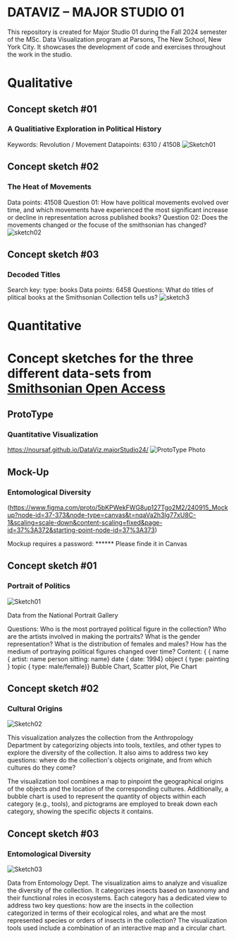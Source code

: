 # DATAVIZ – MAJOR STUDIO 01  
This repository is created for Major Studio 01 during the Fall 2024 semester of the MSc. Data Visualization program at Parsons, The New School, New York City. It showcases the development of code and exercises throughout the work in the studio.



# Qualitative  
## Concept sketch #01
### A Qualitiative Exploration in Political History 
Keywords: Revolution / Movement
Datapoints: 6310 / 41508
![Sketch01](https://github.com/user-attachments/assets/abd56ae9-553a-41db-ae6f-64744067532b)

## Concept sketch #02
### The Heat of Movements
Data points: 41508
Question 01: How have political movements evolved over time, and which movements have experienced the most significant increase or decline in representation across published books?
Question 02: Does the movements changed or the focuse of the smithsonian has changed? 
![sketch02](https://github.com/user-attachments/assets/aa7a62f7-3f11-4381-8cc6-725199ab8ae3)


## Concept sketch #03
### Decoded Titles 
Search key: type: books 
Data points: 6458
Questions: What do titles of plitical books at the Smithsonian Collection tells us? 
![sketch3](https://github.com/user-attachments/assets/e509d26e-e5bd-4efe-b79c-d0106a4be765)


# Quantitative 
# Concept sketches for the three different data-sets from [Smithsonian Open Access ](https://github.com/Smithsonian/OpenAccess?tab=readme-ov-file#smithsonian-open-access-metadata-repository-github) 
## ProtoType 
### Quantitative Visualization
https://noursaf.github.io/DataViz.majorStudio24/
![ProtoType Photo](https://github.com/user-attachments/assets/a857ddea-f5cc-4ba8-aefb-02fcd63eb292)

## Mock-Up
### Entomological Diversity
(https://www.figma.com/proto/5bKPWekFWG8up127Tgo2M2/240915_Mockup?node-id=37-373&node-type=canvas&t=nqaVa2h3lg77xU8C-1&scaling=scale-down&content-scaling=fixed&page-id=37%3A372&starting-point-node-id=37%3A373)

Mockup requires a password: ****** 
Please finde it in Canvas

## Concept sketch #01
### Portrait of Politics
![Sketch01](https://github.com/user-attachments/assets/bf2b07bb-5dac-4c39-bba8-215aabbc3bb0)

Data from the National Portrait Gallery

Questions:
Who is the most portrayed political figure in the collection?
Who are the artists involved in making the portraits?
What is the gender representation? What is the distribution of females and males?
How has the medium of portraying political figures changed over time?
Content: {
           {
           name {
             artist: name
             person sitting: name}
           date {
             date: 1994}
           object {
             type: painting }
           topic {
             type: male/female}}
Bubble Chart, Scatter plot, Pie Chart

 


## Concept sketch #02
### Cultural Origins
![Sketch02](https://github.com/user-attachments/assets/108e19bf-96ff-408e-b306-9f3cac6fa978)


This visualization analyzes the collection from the Anthropology Department by categorizing objects into tools, textiles, and other types to explore the diversity of the collection. It also aims to address two key questions: where do the collection's objects originate, and from which cultures do they come?

The visualization tool combines a map to pinpoint the geographical origins of the objects and the location of the corresponding cultures. Additionally, a bubble chart is used to represent the quantity of objects within each category (e.g., tools), and pictograms are employed to break down each category, showing the specific objects it contains.


## Concept sketch #03
### Entomological Diversity

![Sketch03](https://github.com/user-attachments/assets/d3f9be10-821b-4e5c-a645-cf0600fdb076)

Data from Entomology Dept. 
The visualization aims to analyze and visualize the diversity of the collection. It categorizes insects based on taxonomy and their functional roles in ecosystems. Each category has a dedicated view to address two key questions: how are the insects in the collection categorized in terms of their ecological roles, and what are the most represented species or orders of insects in the collection? The visualization tools used include a combination of an interactive map and a circular chart.


